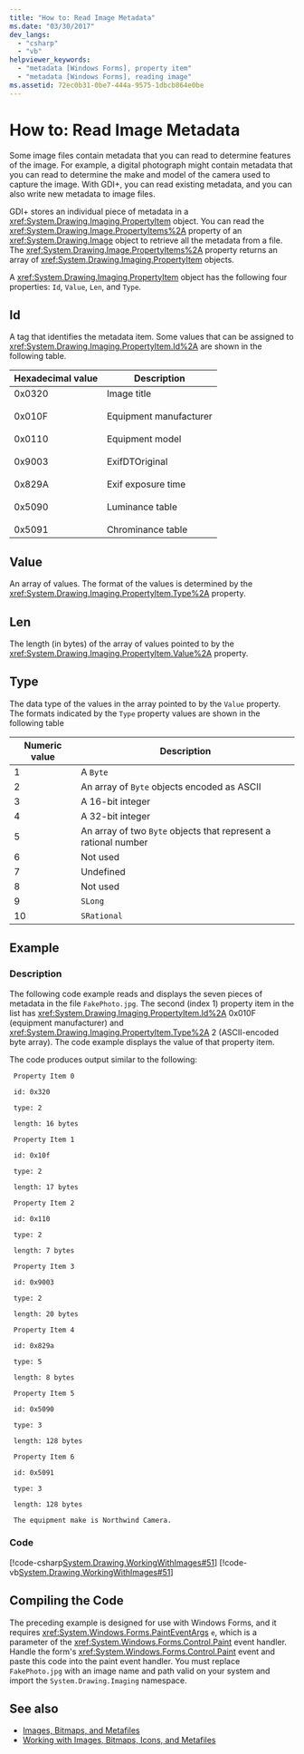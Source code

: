 ```yaml
---
title: "How to: Read Image Metadata"
ms.date: "03/30/2017"
dev_langs: 
  - "csharp"
  - "vb"
helpviewer_keywords: 
  - "metadata [Windows Forms], property item"
  - "metadata [Windows Forms], reading image"
ms.assetid: 72ec0b31-0be7-444a-9575-1dbcb864e0be
---
```

# How to: Read Image Metadata
Some image files contain metadata that you can read to determine features of the image. For example, a digital photograph might contain metadata that you can read to determine the make and model of the camera used to capture the image. With GDI+, you can read existing metadata, and you can also write new metadata to image files.  
  
 GDI+ stores an individual piece of metadata in a <xref:System.Drawing.Imaging.PropertyItem> object. You can read the <xref:System.Drawing.Image.PropertyItems%2A> property of an <xref:System.Drawing.Image> object to retrieve all the metadata from a file. The <xref:System.Drawing.Image.PropertyItems%2A> property returns an array of <xref:System.Drawing.Imaging.PropertyItem> objects.  
  
 A <xref:System.Drawing.Imaging.PropertyItem> object has the following four properties: `Id`, `Value`, `Len`, and `Type`.  
  
## Id  
 A tag that identifies the metadata item. Some values that can be assigned to <xref:System.Drawing.Imaging.PropertyItem.Id%2A> are shown in the following table.  
  
|Hexadecimal value|Description|  
|-----------------------|-----------------|  
|0x0320<br /><br /> 0x010F<br /><br /> 0x0110<br /><br /> 0x9003<br /><br /> 0x829A<br /><br /> 0x5090<br /><br /> 0x5091|Image title<br /><br /> Equipment manufacturer<br /><br /> Equipment model<br /><br /> ExifDTOriginal<br /><br /> Exif exposure time<br /><br /> Luminance table<br /><br /> Chrominance table|  
  
## Value  
 An array of values. The format of the values is determined by the <xref:System.Drawing.Imaging.PropertyItem.Type%2A> property.  
  
## Len  
 The length (in bytes) of the array of values pointed to by the <xref:System.Drawing.Imaging.PropertyItem.Value%2A> property.  
  
## Type  
 The data type of the values in the array pointed to by the `Value` property. The formats indicated by the `Type` property values are shown in the following table  
  
|Numeric value|Description|  
|-------------------|-----------------|  
|1|A `Byte`|  
|2|An array of `Byte` objects encoded as ASCII|  
|3|A 16-bit integer|  
|4|A 32-bit integer|  
|5|An array of two `Byte` objects that represent a rational number|  
|6|Not used|  
|7|Undefined|  
|8|Not used|  
|9|`SLong`|  
|10|`SRational`|  
  
## Example  
  
### Description  
 The following code example reads and displays the seven pieces of metadata in the file `FakePhoto.jpg`. The second (index 1) property item in the list has <xref:System.Drawing.Imaging.PropertyItem.Id%2A> 0x010F (equipment manufacturer) and <xref:System.Drawing.Imaging.PropertyItem.Type%2A> 2 (ASCII-encoded byte array). The code example displays the value of that property item.  
  
 The code produces output similar to the following:  
 
```output
 Property Item 0
  
 id: 0x320
  
 type: 2
 
 length: 16 bytes 
  
 Property Item 1
  
 id: 0x10f
  
 type: 2 
  
 length: 17 bytes
  
 Property Item 2
  
 id: 0x110
  
 type: 2
  
 length: 7 bytes
  
 Property Item 3
  
 id: 0x9003
  
 type: 2
  
 length: 20 bytes
  
 Property Item 4
  
 id: 0x829a
  
 type: 5
  
 length: 8 bytes
  
 Property Item 5
  
 id: 0x5090
  
 type: 3
  
 length: 128 bytes
  
 Property Item 6
  
 id: 0x5091
  
 type: 3
  
 length: 128 bytes
  
 The equipment make is Northwind Camera.
 ```
  
### Code  
 [!code-csharp[System.Drawing.WorkingWithImages#51](~/samples/snippets/csharp/VS_Snippets_Winforms/System.Drawing.WorkingWithImages/CS/Class1.cs#51)]
 [!code-vb[System.Drawing.WorkingWithImages#51](~/samples/snippets/visualbasic/VS_Snippets_Winforms/System.Drawing.WorkingWithImages/VB/Class1.vb#51)]  
  
## Compiling the Code  
 The preceding example is designed for use with Windows Forms, and it requires <xref:System.Windows.Forms.PaintEventArgs> `e`, which is a parameter of the <xref:System.Windows.Forms.Control.Paint> event handler. Handle the form's <xref:System.Windows.Forms.Control.Paint> event and paste this code into the paint event handler. You must replace `FakePhoto.jpg` with an image name and path valid on your system and import the `System.Drawing.Imaging` namespace.  
  
## See also

- [Images, Bitmaps, and Metafiles](images-bitmaps-and-metafiles.md)
- [Working with Images, Bitmaps, Icons, and Metafiles](working-with-images-bitmaps-icons-and-metafiles.md)
